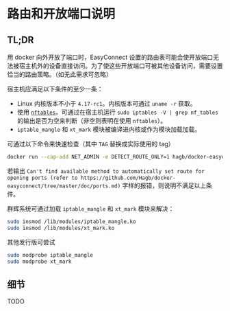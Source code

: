 # 路由和开放端口说明

## TL;DR

用 docker 向外开放了端口时，EasyConnect 设置的路由表可能会使开放端口无法被宿主机外的设备直接访问。为了使这些开放端口可被其他设备访问，需要设置恰当的路由策略。（如无此需求可忽略）

宿主机应满足以下条件的至少一条：

- Linux 内核版本不小于 `4.17-rc1`。内核版本可通过 `uname -r` 获取。
- 使用 [`nftables`](https://netfilter.org/projects/nftables/)。可通过在宿主机运行 `sudo iptables -V | grep nf_tables` 的输出是否为空来判断（非空则表明在使用 `nftables`）。
- `iptable_mangle` 和 `xt_mark` 模块被编译进内核或作为模块加载加载。

可通过以下命令来快速检查（其中 `TAG` 替换成实际使用的 tag）
``` bash
docker run --cap-add NET_ADMIN -e DETECT_ROUTE_ONLY=1 hagb/docker-easyconnect:TAG
```

若输出 `Can't find available method to automatically set route for opening ports (refer to https://github.com/Hagb/docker-easyconnect/tree/master/doc/ports.md)` 字样的报错，则说明不满足以上条件。

群辉系统可通过加载 `iptable_mangle` 和 `xt_mark` 模块来解决：
```bash
sudo insmod /lib/modules/iptable_mangle.ko
sudo insmod /lib/modules/xt_mark.ko
```

其他发行版可尝试
```bash
sudo modprobe iptable_mangle
sudo modprobe xt_mark
```

## 细节

TODO

